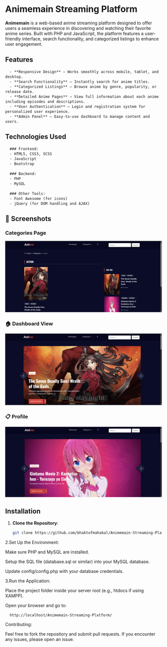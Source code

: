 # Animemain Streaming Platform

**Animemain** is a web-based anime streaming platform designed to offer users a seamless experience in discovering and watching their favorite anime series. Built with PHP and JavaScript, the platform features a user-friendly interface, search functionality, and categorized listings to enhance user engagement.

## Features

      - **Responsive Design** – Works smoothly across mobile, tablet, and desktop.
      - **Search Functionality** – Instantly search for anime titles.
      - **Categorized Listings** – Browse anime by genre, popularity, or release date.
      - **Detailed Anime Pages** – View full information about each anime including episodes and descriptions.
      - **User Authentication** – Login and registration system for personalized user experience.
      - **Admin Panel** – Easy-to-use dashboard to manage content and users.

## Technologies Used

      ### Frontend:
      - HTML5, CSS3, SCSS
      - JavaScript
      - Bootstrap
      
      ### Backend:
      - PHP
      - MySQL
      
      ### Other Tools:
      - Font Awesome (for icons)
      - jQuery (for DOM handling and AJAX)
## 📸 Screenshots

###  Categories Page
![Categories](image/Categories.png)

### 🏠 Dashboard View
![Dashboard](image/homepage.png)

### 📋 Profile
![Profile Page](image/front-page.png)

## Installation

1. **Clone the Repository**:
   ```bash
   git clone https://github.com/bhaktofmahakal/Animemain-Streaming-Platform.git
2.Set Up the Environment:

Make sure PHP and MySQL are installed.

Setup the SQL file (database.sql or similar) into your MySQL database.

Update config/config.php with your database credentials.

3.Run the Application:

Place the project folder inside your server root (e.g., htdocs if using XAMPP).

Open your browser and go to:

      http://localhost/Animemain-Streaming-Platform/
Contributing:

Feel free to fork the repository and submit pull requests. If you encounter any issues, please open an issue.



